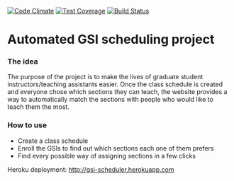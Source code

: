 [![Code Climate](https://codeclimate.com/github/lenazh/scheduler/badges/gpa.svg)](https://codeclimate.com/github/lenazh/scheduler)
[![Test Coverage](https://codeclimate.com/github/lenazh/scheduler/badges/coverage.svg)](https://codeclimate.com/github/lenazh/scheduler/coverage)
[![Build Status](https://travis-ci.org/lenazh/scheduler.svg?branch=courses)](https://travis-ci.org/lenazh/scheduler)


# Automated GSI scheduling project
### The idea

The purpose of the project is to make the lives of graduate student instructors/teaching assistants easier.
Once the class schedule is created and everyone chose which sections they can teach, the website provides a way to automatically match the sections with people who would like to teach them the most.

### How to use

  - Create a class schedule
  - Enroll the GSIs to find out which sections each one of them prefers
  - Find every possible way of assigning sections in a few clicks

Heroku deployment: http://gsi-scheduler.herokuapp.com
